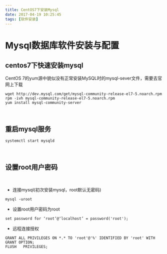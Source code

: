 ```yaml
---
title: CentOS7下安装Mysql
date: 2017-04-19 10:25:45
tags: [软件安装]
---
```

# Mysql数据库软件安装与配置

## centos7下快速安装mysql

 CentOS 7的yum源中貌似没有正常安装MySQL时的mysql-sever文件，需要去官网上下载

 ```shell
wget http://dev.mysql.com/get/mysql-community-release-el7-5.noarch.rpm
rpm -ivh mysql-community-release-el7-5.noarch.rpm
yum install mysql-community-server
 ```

​

## 重启mysql服务

```shell
systemctl start mysqld
```

​

## 设置root用户密码

​

* 连接mysql(初次安装mysql，root默认无密码)

```shell
mysql -uroot
```

* 设置root用户密码为root

```shell
set password for ‘root’@‘localhost’ = password('root');
```

* 远程连接授权

```shell
GRANT ALL PRIVILEGES ON *.* TO 'root'@'%' IDENTIFIED BY 'root' WITH GRANT OPTION;
FLUSH   PRIVILEGES;
```